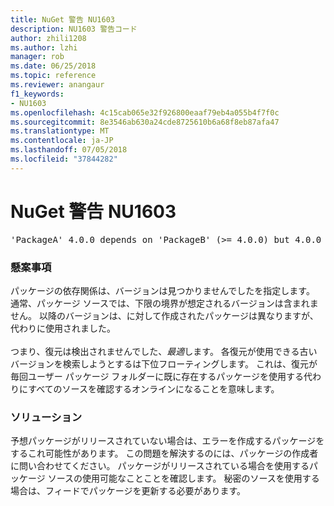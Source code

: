 ```yaml
---
title: NuGet 警告 NU1603
description: NU1603 警告コード
author: zhili1208
ms.author: lzhi
manager: rob
ms.date: 06/25/2018
ms.topic: reference
ms.reviewer: anangaur
f1_keywords:
- NU1603
ms.openlocfilehash: 4c15cab065e32f926800eaaf79eb4a055b4f7f0c
ms.sourcegitcommit: 8e3546ab630a24cde8725610b6a68f8eb87afa47
ms.translationtype: MT
ms.contentlocale: ja-JP
ms.lasthandoff: 07/05/2018
ms.locfileid: "37844282"
---
```

# <a name="nuget-warning-nu1603"></a>NuGet 警告 NU1603

<pre>'PackageA' 4.0.0 depends on 'PackageB' (>= 4.0.0) but 4.0.0 was not found. An approximate best match of 5.0.0 was resolved.</pre>

### <a name="issue"></a>懸案事項

パッケージの依存関係は、バージョンは見つかりませんでしたを指定します。 通常、パッケージ ソースでは、下限の境界が想定されるバージョンは含まれません。 以降のバージョンは、に対して作成されたパッケージは異なりますが、代わりに使用されました。<br/><br/>つまり、復元は検出されませんでした、*最適*します。 各復元が使用できる古いバージョンを検索しようとするは下位フローティングします。 これは、復元が毎回ユーザー パッケージ フォルダーに既に存在するパッケージを使用する代わりにすべてのソースを確認するオンラインになることを意味します。

### <a name="solution"></a>ソリューション
予想パッケージがリリースされていない場合は、エラーを作成するパッケージをするこれ可能性があります。 この問題を解決するのには、パッケージの作成者に問い合わせてください。 パッケージがリリースされている場合を使用するパッケージ ソースの使用可能なことことを確認します。 秘密のソースを使用する場合は、フィードでパッケージを更新する必要があります。 
